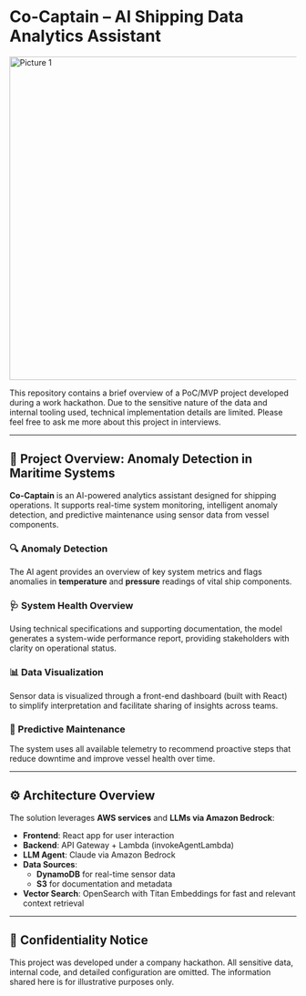 # Co-Captain – AI Shipping Data Analytics Assistant

<img width="1192" height="568" alt="Picture 1" src="https://github.com/user-attachments/assets/89bd1120-013c-436e-9b7a-2f1a73f3e950" />


This repository contains a brief overview of a PoC/MVP project developed during a work hackathon. Due to the sensitive nature of the data and internal tooling used, technical implementation details are limited. Please feel free to ask me more about this project in interviews.

---

## 🧠 Project Overview: Anomaly Detection in Maritime Systems

**Co-Captain** is an AI-powered analytics assistant designed for shipping operations. It supports real-time system monitoring, intelligent anomaly detection, and predictive maintenance using sensor data from vessel components.

### 🔍 Anomaly Detection
The AI agent provides an overview of key system metrics and flags anomalies in **temperature** and **pressure** readings of vital ship components.

### 🩺 System Health Overview
Using technical specifications and supporting documentation, the model generates a system-wide performance report, providing stakeholders with clarity on operational status.

### 📊 Data Visualization
Sensor data is visualized through a front-end dashboard (built with React) to simplify interpretation and facilitate sharing of insights across teams.

### 🔧 Predictive Maintenance
The system uses all available telemetry to recommend proactive steps that reduce downtime and improve vessel health over time.

---

## ⚙️ Architecture Overview

The solution leverages **AWS services** and **LLMs via Amazon Bedrock**:

- **Frontend**: React app for user interaction
- **Backend**: API Gateway + Lambda (invokeAgentLambda)
- **LLM Agent**: Claude via Amazon Bedrock
- **Data Sources**:
  - **DynamoDB** for real-time sensor data
  - **S3** for documentation and metadata
- **Vector Search**: OpenSearch with Titan Embeddings for fast and relevant context retrieval

---

## 🔐 Confidentiality Notice

This project was developed under a company hackathon. All sensitive data, internal code, and detailed configuration are omitted. The information shared here is for illustrative purposes only.

